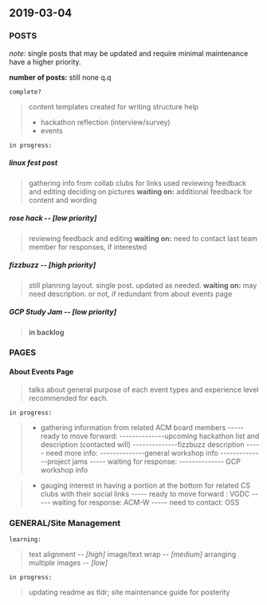 ## 2019-03-04

### POSTS

_note:_ single posts that may be updated and require minimal maintenance have a higher priority.

**number of posts:** still none q.q

`complete?`

> content templates created for writing structure help
>
> - hackathon reflection (interview/survey)
> - events

`in progress:`

##### linux fest post

> gathering info from collab clubs for links used
> reviewing feedback and editing
> deciding on pictures
> **waiting on:** additional feedback for content and wording

##### rose hack -- [low priority]

> reviewing feedback and editing
> **waiting on:** need to contact last team member for responses, if interested

##### fizzbuzz -- [high priority]

> still planning layout. single post. updated as needed.
> **waiting on:** may need description. or not, if redundant from about events page

##### GCP Study Jam -- [low priority]

> **in backlog**

### PAGES

#### About Events Page

> talks about general purpose of each event types and experience level recommended for each.

`in progress:`

> - gathering information from related ACM board members
>   ----- ready to move forward:
>   --------------upcoming hackathon list and description (contacted will)
>   --------------fizzbuzz description
>   ----- need more info:
>   --------------general workshop info
>   --------------project jams
>   ----- waiting for response:
>   -------------- GCP workshop info

> - gauging interest in having a portion at the bottom for related CS clubs with their social links
>   ----- ready to move forward : VGDC
>   ----- waiting for response: ACM-W
>   ----- need to contact: OSS

### GENERAL/Site Management

`learning:`

> text alignment -- _[high]_
> image/text wrap -- _[medium]_
> arranging multiple images -- _[low]_

`in progress:`

> updating readme as tldr; site maintenance guide for posterity

